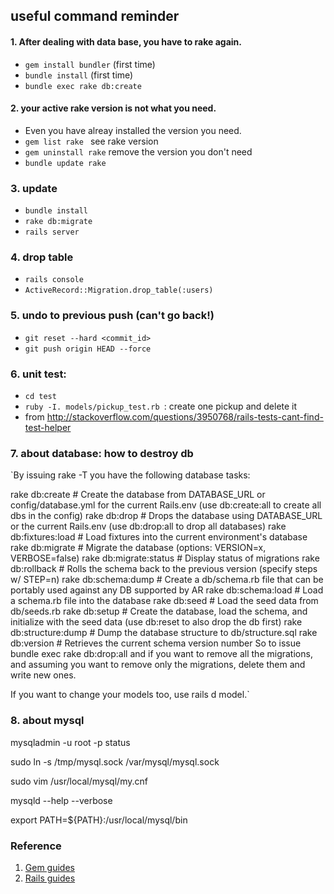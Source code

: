 ## useful command reminder

#### 1. After dealing with data base, you have to rake again. 
  * `gem install bundler` (first time)
  * `bundle install` (first time)
  * `bundle exec rake db:create`

#### 2. your active rake version is not what you need. 
  * Even you have alreay installed the version you need.
  * `gem list rake ` see rake version
  * `gem uninstall rake` remove the version you don't need 
  * `bundle update rake`


### 3. update
  * `bundle install`
  * `rake db:migrate`
  * `rails server`

### 4. drop table
  * `rails console`
  * `ActiveRecord::Migration.drop_table(:users)`

### 5. undo to previous push (can't go back!)
  * `git reset --hard <commit_id>`
  * `git push origin HEAD --force`

### 6. unit test:
  * `cd test`
  * `ruby -I. models/pickup_test.rb `: create one pickup and delete it
  * from http://stackoverflow.com/questions/3950768/rails-tests-cant-find-test-helper

### 7. about database: how to destroy db
`By issuing rake -T you have the following database tasks:

rake db:create          # Create the database from DATABASE_URL or config/database.yml for the current Rails.env (use db:create:all to create all dbs in the config)
rake db:drop            # Drops the database using DATABASE_URL or the current Rails.env (use db:drop:all to drop all databases)
rake db:fixtures:load   # Load fixtures into the current environment's database
rake db:migrate         # Migrate the database (options: VERSION=x, VERBOSE=false)
rake db:migrate:status  # Display status of migrations
rake db:rollback        # Rolls the schema back to the previous version (specify steps w/ STEP=n)
rake db:schema:dump     # Create a db/schema.rb file that can be portably used against any DB supported by AR
rake db:schema:load     # Load a schema.rb file into the database
rake db:seed            # Load the seed data from db/seeds.rb
rake db:setup           # Create the database, load the schema, and initialize with the seed data (use db:reset to also drop the db first)
rake db:structure:dump  # Dump the database structure to db/structure.sql
rake db:version         # Retrieves the current schema version number
So to issue bundle exec rake db:drop:all and if you want to remove all the migrations, and assuming you want to remove only the migrations, delete them and write new ones.

If you want to change your models too, use rails d model.`


### 8. about mysql
mysqladmin -u root -p status

sudo ln -s /tmp/mysql.sock /var/mysql/mysql.sock

sudo vim /usr/local/mysql/my.cnf

mysqld --help --verbose

export PATH=${PATH}:/usr/local/mysql/bin


### Reference
 1. [Gem guides](http://guides.rubygems.org/command-reference/)
 2. [Rails guides](http://guides.rubyonrails.org/command_line.html)